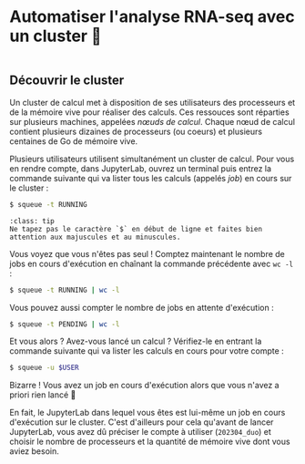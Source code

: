 # Automatiser l'analyse RNA-seq avec un cluster 🚀

```{contents}
```

## Découvrir le cluster

Un cluster de calcul met à disposition de ses utilisateurs des processeurs et de la mémoire vive pour réaliser des calculs. Ces ressouces sont réparties sur plusieurs machines, appelées *nœuds de calcul*. Chaque nœud de calcul contient plusieurs dizaines de processeurs (ou coeurs) et plusieurs centaines de Go de mémoire vive.

Plusieurs utilisateurs utilisent simultanément un cluster de calcul. Pour vous en rendre compte, dans JupyterLab, ouvrez un terminal puis entrez la commande suivante qui va lister tous les calculs (appelés *job*) en cours sur le cluster :

```bash
$ squeue -t RUNNING
```

```{admonition} Rappel
:class: tip
Ne tapez pas le caractère `$` en début de ligne et faites bien attention aux majuscules et au minuscules.
```

Vous voyez que vous n'êtes pas seul ! Comptez maintenant le nombre de jobs en cours d'exécution en chaînant la commande précédente avec `wc -l` :

```bash
$ squeue -t RUNNING | wc -l
```

Vous pouvez aussi compter le nombre de jobs en attente d'exécution :

```bash
$ squeue -t PENDING | wc -l
```


Et vous alors ? Avez-vous lancé un calcul ? Vérifiez-le en entrant la commande suivante qui va lister les calculs en cours pour votre compte :

```bash
$ squeue -u $USER
```

Bizarre ! Vous avez un job en cours d'exécution alors que vous n'avez a priori rien lancé 🤔

En fait, le JupyterLab dans lequel vous êtes est lui-même un job en cours d'exécution sur le cluster. C'est d'ailleurs pour cela qu'avant de lancer JupyterLab, vous avez dû préciser le compte à utiliser (`202304_duo`) et choisir le nombre de processeurs et la quantité de mémoire vive dont vous aviez besoin.

